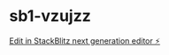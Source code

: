 # sb1-vzujzz

[Edit in StackBlitz next generation editor ⚡️](https://stackblitz.com/~/github.com/cyberstork2005/sb1-vzujzz)
